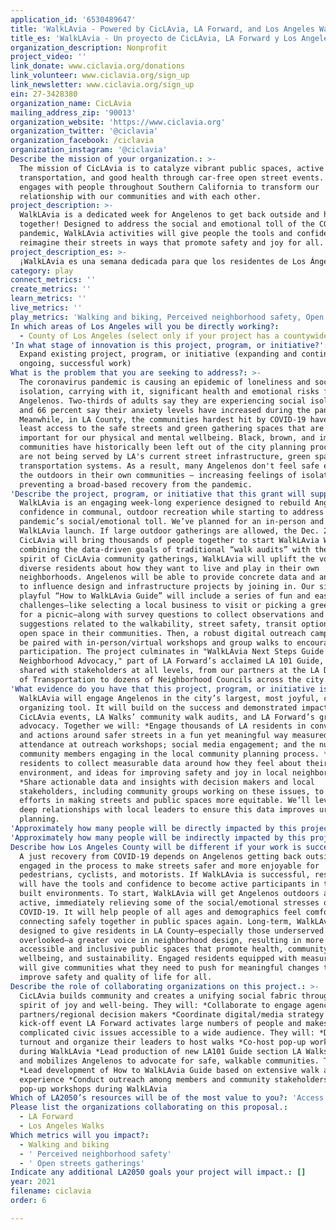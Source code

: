 ```yaml
---
application_id: '6530489647'
title: 'WalkLAvia - Powered by CicLAvia, LA Forward, and Los Angeles Walks'
title_es: 'WalkLAvia - Un proyecto de CicLAvia, LA Forward y Los Angeles Walks'
organization_description: Nonprofit
project_video: ''
link_donate: www.ciclavia.org/donations
link_volunteer: www.ciclavia.org/sign_up
link_newsletter: www.ciclavia.org/sign_up
ein: 27-3428380
organization_name: CicLAvia
mailing_address_zip: '90013'
organization_website: 'https://www.ciclavia.org'
organization_twitter: '@ciclavia'
organization_facebook: /ciclavia
organization_instagram: '@ciclavia'
Describe the mission of your organization.: >-
  The mission of CicLAvia is to catalyze vibrant public spaces, active
  transportation, and good health through car-free open street events. CicLAvia
  engages with people throughout Southern California to transform our
  relationship with our communities and with each other.
project_description: >-
  WalkLAvia is a dedicated week for Angelenos to get back outside and have fun
  together! Designed to address the social and emotional toll of the COVID-19
  pandemic, WalkLAvia activities will give people the tools and confidence to
  reimagine their streets in ways that promote safety and joy for all.
project_description_es: >-
  ¡WalkLAvia es una semana dedicada para que los residentes de Los Ángeles vuelvan a salir y se diviertan juntos! Diseñado para abordar el costo social y emocional de la pandemia de COVID-19, las actividades de WalkLAvia brindarán a las personas los medios y la confianza para reinventar sus calles de manera que promuevan la seguridad y la alegría para todos.
category: play
connect_metrics: ''
create_metrics: ''
learn_metrics: ''
live_metrics: ''
play_metrics: 'Walking and biking, Perceived neighborhood safety, Open streets gatherings'
In which areas of Los Angeles will you be directly working?:
  - County of Los Angeles (select only if your project has a countywide benefit)
'In what stage of innovation is this project, program, or initiative?': >-
  Expand existing project, program, or initiative (expanding and continuing
  ongoing, successful work)
What is the problem that you are seeking to address?: >-
  The coronavirus pandemic is causing an epidemic of loneliness and social
  isolation, carrying with it, significant health and emotional risks for all
  Angelenos. Two-thirds of adults say they are experiencing social isolation,
  and 66 percent say their anxiety levels have increased during the pandemic.
  Meanwhile, in LA County, the communities hardest hit by COVID-19 have the
  least access to the safe streets and green gathering spaces that are so
  important for our physical and mental wellbeing. Black, brown, and immigrant
  communities have historically been left out of the city planning process and
  are not being served by LA's current street infrastructure, green spaces, and
  transportation systems. As a result, many Angelenos don't feel safe enjoying
  the outdoors in their own communities — increasing feelings of isolation and
  preventing a broad-based recovery from the pandemic.
'Describe the project, program, or initiative that this grant will support to address the problem identified.': >-
  WalkLAvia is an engaging week-long experience designed to rebuild Angelenos’
  confidence in communal, outdoor recreation while starting to address the
  pandemic’s social/emotional toll. We’ve planned for an in-person and virtual
  WalkLAvia launch. If large outdoor gatherings are allowed, the Dec. 2021
  CicLAvia will bring thousands of people together to start WalkLAvia Week. By
  combining the data-driven goals of traditional “walk audits” with the joyful
  spirit of CicLAvia community gatherings, WalkLAvia will uplift the voices of
  diverse residents about how they want to live and play in their own
  neighborhoods. Angelenos will be able to provide concrete data and anecdotes
  to influence design and infrastructure projects by joining in. Our simple yet
  playful “How to WalkLAvia Guide” will include a series of fun and easy
  challenges—like selecting a local business to visit or picking a green spot
  for a picnic—along with survey questions to collect observations and
  suggestions related to the walkability, street safety, transit options, and
  open space in their communities. Then, a robust digital outreach campaign will
  be paired with in-person/virtual workshops and group walks to encourage
  participation. The project culminates in "WalkLAvia Next Steps Guide to
  Neighborhood Advocacy," part of LA Forward’s acclaimed LA 101 Guide, and data
  shared with stakeholders at all levels, from our partners at the LA Department
  of Transportation to dozens of Neighborhood Councils across the city.
'What evidence do you have that this project, program, or initiative is or will be successful, and how will you define and measure success?': >-
  WalkLAvia will engage Angelenos in the city’s largest, most joyful, community
  organizing tool. It will build on the success and demonstrated impact of
  CicLAvia events, LA Walks’ community walk audits, and LA Forward’s grassroots
  advocacy. Together we will: *Engage thousands of LA residents in conversations
  and actions around safer streets in a fun yet meaningful way measured by:
  attendance at outreach workshops; social media engagement; and the number of
  community members engaging in the local community planning process. *Survey
  residents to collect measurable data around how they feel about their built
  environment, and ideas for improving safety and joy in local neighborhoods.
  *Share actionable data and insights with decision makers and local
  stakeholders, including community groups working on these issues, to aid their
  efforts in making streets and public spaces more equitable. We’ll leverage our
  deep relationships with local leaders to ensure this data improves urban
  planning.
'Approximately how many people will be directly impacted by this project, program, or initiative?': '50000'
'Approximately how many people will be indirectly impacted by this project, program, or initiative?': '500000'
Describe how Los Angeles County will be different if your work is successful.: >-
  A just recovery from COVID-19 depends on Angelenos getting back outside and
  engaged in the process to make streets safer and more enjoyable for
  pedestrians, cyclists, and motorists. If WalkLAvia is successful, residents
  will have the tools and confidence to become active participants in their
  built environments. To start, WalkLAvia will get Angelenos outdoors and
  active, immediately relieving some of the social/emotional stresses of
  COVID-19. It will help people of all ages and demographics feel comfortable
  connecting safely together in public spaces again. Long-term, WalkLAvia is
  designed to give residents in LA County—especially those underserved and
  overlooked—a greater voice in neighborhood design, resulting in more
  accessible and inclusive public spaces that promote health, community
  wellbeing, and sustainability. Engaged residents equipped with measurable data
  will give communities what they need to push for meaningful changes that
  improve safety and quality of life for all.
Describe the role of collaborating organizations on this project.: >-
  CicLAvia builds community and creates a unifying social fabric through a
  spirit of joy and well-being. They will: *Collaborate to engage agency
  partners/regional decision makers *Coordinate digital/media strategy *Host
  kick-off event LA Forward activates large numbers of people and makes
  complicated civic issues accessible to a wide audience. They will: *Drive
  turnout and organize their leaders to host walks *Co-host pop-up workshops
  during WalkLAvia *Lead production of new LA101 Guide section LA Walks trains
  and mobilizes Angelenos to advocate for safe, walkable communities. They will:
  *Lead development of How to WalkLAvia Guide based on extensive walk audit
  experience *Conduct outreach among members and community stakeholders *Co-host
  pop-up workshops during WalkLAvia
Which of LA2050’s resources will be of the most value to you?: 'Access to the LA2050 community,Volunteer recruitment'
Please list the organizations collaborating on this proposal.:
  - LA Forward
  - Los Angeles Walks
Which metrics will you impact?:
  - Walking and biking
  - ' Perceived neighborhood safety'
  - ' Open streets gatherings'
Indicate any additional LA2050 goals your project will impact.: []
year: 2021
filename: ciclavia
order: 6

---
```

